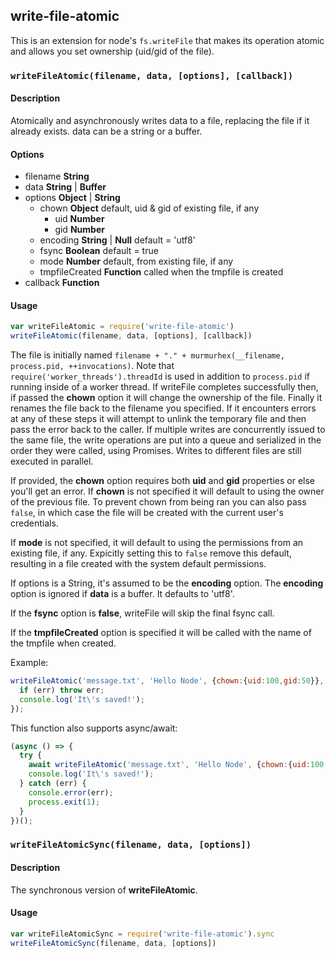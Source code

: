write-file-atomic
-----------------

This is an extension for node's `fs.writeFile` that makes its operation
atomic and allows you set ownership (uid/gid of the file).

### `writeFileAtomic(filename, data, [options], [callback])`

#### Description

Atomically and asynchronously writes data to a file, replacing the file if it already
exists.  data can be a string or a buffer.

#### Options

* filename **String**
* data **String** | **Buffer**
* options **Object** | **String**
  * chown **Object** default, uid & gid of existing file, if any
    * uid **Number**
    * gid **Number**
  * encoding **String** | **Null** default = 'utf8'
  * fsync **Boolean** default = true
  * mode **Number** default, from existing file, if any
  * tmpfileCreated **Function** called when the tmpfile is created
* callback **Function**

#### Usage

```js
var writeFileAtomic = require('write-file-atomic')
writeFileAtomic(filename, data, [options], [callback])
```

The file is initially named `filename + "." + murmurhex(__filename, process.pid, ++invocations)`.
Note that `require('worker_threads').threadId` is used in addition to `process.pid` if running inside of a worker thread.
If writeFile completes successfully then, if passed the **chown** option it will change
the ownership of the file. Finally it renames the file back to the filename you specified. If
it encounters errors at any of these steps it will attempt to unlink the temporary file and then
pass the error back to the caller.
If multiple writes are concurrently issued to the same file, the write operations are put into a queue and serialized in the order they were called, using Promises. Writes to different files are still executed in parallel.

If provided, the **chown** option requires both **uid** and **gid** properties or else
you'll get an error.  If **chown** is not specified it will default to using
the owner of the previous file.  To prevent chown from being ran you can
also pass `false`, in which case the file will be created with the current user's credentials.

If **mode** is not specified, it will default to using the permissions from
an existing file, if any.  Expicitly setting this to `false` remove this default, resulting
in a file created with the system default permissions.

If options is a String, it's assumed to be the **encoding** option. The **encoding** option is ignored if **data** is a buffer. It defaults to 'utf8'.

If the **fsync** option is **false**, writeFile will skip the final fsync call.

If the **tmpfileCreated** option is specified it will be called with the name of the tmpfile when created.

Example:

```javascript
writeFileAtomic('message.txt', 'Hello Node', {chown:{uid:100,gid:50}}, function (err) {
  if (err) throw err;
  console.log('It\'s saved!');
});
```

This function also supports async/await:

```javascript
(async () => {
  try {
    await writeFileAtomic('message.txt', 'Hello Node', {chown:{uid:100,gid:50}});
    console.log('It\'s saved!');
  } catch (err) {
    console.error(err);
    process.exit(1);
  }
})();
```

### `writeFileAtomicSync(filename, data, [options])`

#### Description

The synchronous version of **writeFileAtomic**.

#### Usage

```js
var writeFileAtomicSync = require('write-file-atomic').sync
writeFileAtomicSync(filename, data, [options])
```
